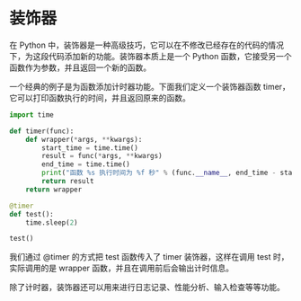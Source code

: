 # 装饰器
在 Python 中，装饰器是一种高级技巧，它可以在不修改已经存在的代码的情况下，为这段代码添加新的功能。装饰器本质上是一个 Python 函数，它接受另一个函数作为参数，并且返回一个新的函数。

一个经典的例子是为函数添加计时器功能。下面我们定义一个装饰器函数 timer，它可以打印函数执行的时间，并且返回原来的函数。
```py
import time

def timer(func):
    def wrapper(*args, **kwargs):
        start_time = time.time()
        result = func(*args, **kwargs)
        end_time = time.time()
        print("函数 %s 执行时间为 %f 秒" % (func.__name__, end_time - start_time))
        return result
    return wrapper

@timer
def test():
    time.sleep(2)

test()
```

我们通过 @timer 的方式把 test 函数传入了 timer 装饰器，这样在调用 test 时，实际调用的是 wrapper 函数，并且在调用前后会输出计时信息。

除了计时器，装饰器还可以用来进行日志记录、性能分析、输入检查等等功能。